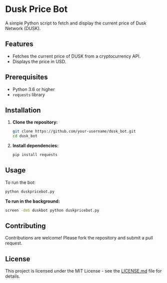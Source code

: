 # Dusk Price Bot

A simple Python script to fetch and display the current price of Dusk Network (DUSK).

## Features

- Fetches the current price of DUSK from a cryptocurrency API.
- Displays the price in USD.

## Prerequisites

- Python 3.6 or higher
- `requests` library

## Installation

1. **Clone the repository:**
   ```bash
   git clone https://github.com/your-username/dusk_bot.git
   cd dusk_bot
   ```

2. **Install dependencies:**
   ```bash
   pip install requests
   ```

## Usage

To run the bot:

```bash
python duskpricebot.py
```

**To run in the background:**

```bash
screen -dmS duskbot python duskpricebot.py
```

## Contributing

Contributions are welcome! Please fork the repository and submit a pull request.

## License

This project is licensed under the MIT License - see the [LICENSE.md](LICENSE.md) file for details.
